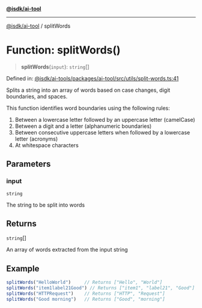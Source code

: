 [**@isdk/ai-tool**](../README.md)

***

[@isdk/ai-tool](../globals.md) / splitWords

# Function: splitWords()

> **splitWords**(`input`): `string`[]

Defined in: [@isdk/ai-tools/packages/ai-tool/src/utils/split-words.ts:41](https://github.com/isdk/ai-tool.js/blob/d0765f898f217d97c57c6949502b4a7bef5dce5e/src/utils/split-words.ts#L41)

Splits a string into an array of words based on case changes, digit boundaries, and spaces.

This function identifies word boundaries using the following rules:
1. Between a lowercase letter followed by an uppercase letter (camelCase)
2. Between a digit and a letter (alphanumeric boundaries)
3. Between consecutive uppercase letters when followed by a lowercase letter (acronyms)
4. At whitespace characters

## Parameters

### input

`string`

The string to be split into words

## Returns

`string`[]

An array of words extracted from the input string

## Example

```ts
splitWords("HelloWorld")     // Returns ["Hello", "World"]
splitWords("item1label21Good") // Returns ["item1", "label21", "Good"]
splitWords("HTTPRequest")    // Returns ["HTTP", "Request"]
splitWords("Good morning")   // Returns ["Good", "morning"]
```
